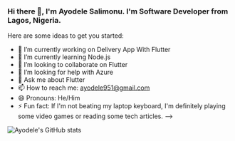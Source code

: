### Hi there 👋, I'm Ayodele Salimonu. I'm Software Developer from Lagos, Nigeria.

Here are some ideas to get you started:

- 🔭 I’m currently working on Delivery App With Flutter
- 🌱 I’m currently learning Node.js
- 👯 I’m looking to collaborate on Flutter
- 🤔 I’m looking for help with Azure
- 💬 Ask me about Flutter
- 📫 How to reach me: ayodele951@gmail.com
- 😄 Pronouns: He/Him
- ⚡ Fun fact: If I'm not beating my laptop keyboard, I'm definitely playing some video games or reading some tech articles.
-->

![Ayodele's GitHub stats](https://github-readme-stats.vercel.app/api?username=ayodelesalimon&show_icons=true)
